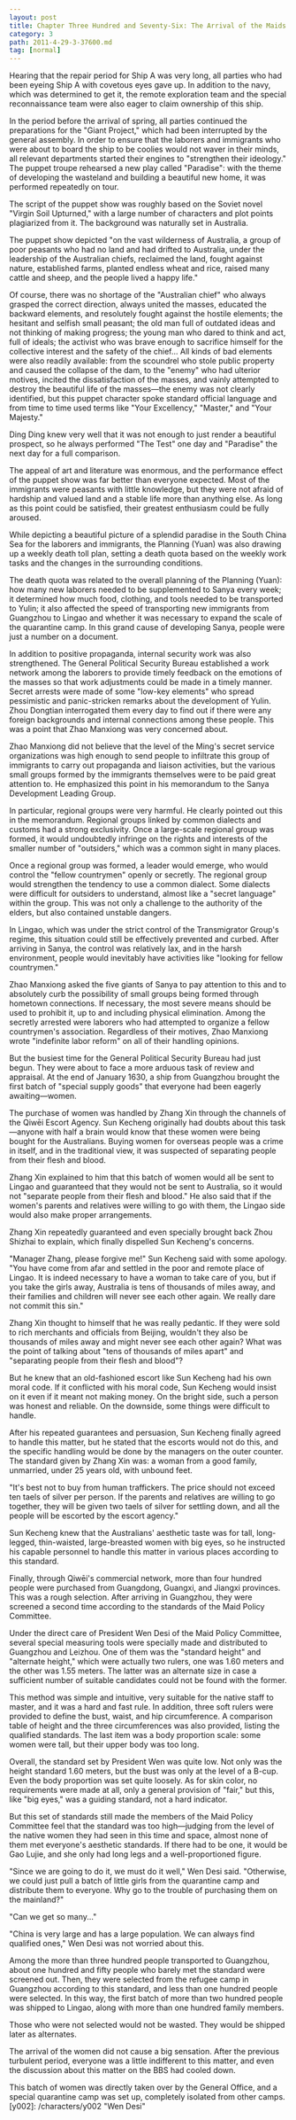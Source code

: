 ```yaml
---
layout: post
title: Chapter Three Hundred and Seventy-Six: The Arrival of the Maids
category: 3
path: 2011-4-29-3-37600.md
tag: [normal]
---
```


Hearing that the repair period for Ship A was very long, all parties who had been eyeing Ship A with covetous eyes gave up. In addition to the navy, which was determined to get it, the remote exploration team and the special reconnaissance team were also eager to claim ownership of this ship.

In the period before the arrival of spring, all parties continued the preparations for the "Giant Project," which had been interrupted by the general assembly. In order to ensure that the laborers and immigrants who were about to board the ship to be coolies would not waver in their minds, all relevant departments started their engines to "strengthen their ideology." The puppet troupe rehearsed a new play called "Paradise": with the theme of developing the wasteland and building a beautiful new home, it was performed repeatedly on tour.

The script of the puppet show was roughly based on the Soviet novel "Virgin Soil Upturned," with a large number of characters and plot points plagiarized from it. The background was naturally set in Australia.

The puppet show depicted "on the vast wilderness of Australia, a group of poor peasants who had no land and had drifted to Australia, under the leadership of the Australian chiefs, reclaimed the land, fought against nature, established farms, planted endless wheat and rice, raised many cattle and sheep, and the people lived a happy life."

Of course, there was no shortage of the "Australian chief" who always grasped the correct direction, always united the masses, educated the backward elements, and resolutely fought against the hostile elements; the hesitant and selfish small peasant; the old man full of outdated ideas and not thinking of making progress; the young man who dared to think and act, full of ideals; the activist who was brave enough to sacrifice himself for the collective interest and the safety of the chief... All kinds of bad elements were also readily available: from the scoundrel who stole public property and caused the collapse of the dam, to the "enemy" who had ulterior motives, incited the dissatisfaction of the masses, and vainly attempted to destroy the beautiful life of the masses—the enemy was not clearly identified, but this puppet character spoke standard official language and from time to time used terms like "Your Excellency," "Master," and "Your Majesty."

Ding Ding knew very well that it was not enough to just render a beautiful prospect, so he always performed "The Test" one day and "Paradise" the next day for a full comparison.

The appeal of art and literature was enormous, and the performance effect of the puppet show was far better than everyone expected. Most of the immigrants were peasants with little knowledge, but they were not afraid of hardship and valued land and a stable life more than anything else. As long as this point could be satisfied, their greatest enthusiasm could be fully aroused.

While depicting a beautiful picture of a splendid paradise in the South China Sea for the laborers and immigrants, the Planning (Yuan) was also drawing up a weekly death toll plan, setting a death quota based on the weekly work tasks and the changes in the surrounding conditions.

The death quota was related to the overall planning of the Planning (Yuan): how many new laborers needed to be supplemented to Sanya every week; it determined how much food, clothing, and tools needed to be transported to Yulin; it also affected the speed of transporting new immigrants from Guangzhou to Lingao and whether it was necessary to expand the scale of the quarantine camp. In this grand cause of developing Sanya, people were just a number on a document.

In addition to positive propaganda, internal security work was also strengthened. The General Political Security Bureau established a work network among the laborers to provide timely feedback on the emotions of the masses so that work adjustments could be made in a timely manner. Secret arrests were made of some "low-key elements" who spread pessimistic and panic-stricken remarks about the development of Yulin. Zhou Dongtian interrogated them every day to find out if there were any foreign backgrounds and internal connections among these people. This was a point that Zhao Manxiong was very concerned about.

Zhao Manxiong did not believe that the level of the Ming's secret service organizations was high enough to send people to infiltrate this group of immigrants to carry out propaganda and liaison activities, but the various small groups formed by the immigrants themselves were to be paid great attention to. He emphasized this point in his memorandum to the Sanya Development Leading Group.

In particular, regional groups were very harmful. He clearly pointed out this in the memorandum. Regional groups linked by common dialects and customs had a strong exclusivity. Once a large-scale regional group was formed, it would undoubtedly infringe on the rights and interests of the smaller number of "outsiders," which was a common sight in many places.

Once a regional group was formed, a leader would emerge, who would control the "fellow countrymen" openly or secretly. The regional group would strengthen the tendency to use a common dialect. Some dialects were difficult for outsiders to understand, almost like a "secret language" within the group. This was not only a challenge to the authority of the elders, but also contained unstable dangers.

In Lingao, which was under the strict control of the Transmigrator Group's regime, this situation could still be effectively prevented and curbed. After arriving in Sanya, the control was relatively lax, and in the harsh environment, people would inevitably have activities like "looking for fellow countrymen."

Zhao Manxiong asked the five giants of Sanya to pay attention to this and to absolutely curb the possibility of small groups being formed through hometown connections. If necessary, the most severe means should be used to prohibit it, up to and including physical elimination. Among the secretly arrested were laborers who had attempted to organize a fellow countrymen's association. Regardless of their motives, Zhao Manxiong wrote "indefinite labor reform" on all of their handling opinions.

But the busiest time for the General Political Security Bureau had just begun. They were about to face a more arduous task of review and appraisal. At the end of January 1630, a ship from Guangzhou brought the first batch of "special supply goods" that everyone had been eagerly awaiting—women.

The purchase of women was handled by Zhang Xin through the channels of the Qiwēi Escort Agency. Sun Kecheng originally had doubts about this task—anyone with half a brain would know that these women were being bought for the Australians. Buying women for overseas people was a crime in itself, and in the traditional view, it was suspected of separating people from their flesh and blood.

Zhang Xin explained to him that this batch of women would all be sent to Lingao and guaranteed that they would not be sent to Australia, so it would not "separate people from their flesh and blood." He also said that if the women's parents and relatives were willing to go with them, the Lingao side would also make proper arrangements.

Zhang Xin repeatedly guaranteed and even specially brought back Zhou Shizhai to explain, which finally dispelled Sun Kecheng's concerns.

"Manager Zhang, please forgive me!" Sun Kecheng said with some apology. "You have come from afar and settled in the poor and remote place of Lingao. It is indeed necessary to have a woman to take care of you, but if you take the girls away, Australia is tens of thousands of miles away, and their families and children will never see each other again. We really dare not commit this sin."

Zhang Xin thought to himself that he was really pedantic. If they were sold to rich merchants and officials from Beijing, wouldn't they also be thousands of miles away and might never see each other again? What was the point of talking about "tens of thousands of miles apart" and "separating people from their flesh and blood"?

But he knew that an old-fashioned escort like Sun Kecheng had his own moral code. If it conflicted with his moral code, Sun Kecheng would insist on it even if it meant not making money. On the bright side, such a person was honest and reliable. On the downside, some things were difficult to handle.

After his repeated guarantees and persuasion, Sun Kecheng finally agreed to handle this matter, but he stated that the escorts would not do this, and the specific handling would be done by the managers on the outer counter. The standard given by Zhang Xin was: a woman from a good family, unmarried, under 25 years old, with unbound feet.

"It's best not to buy from human traffickers. The price should not exceed ten taels of silver per person. If the parents and relatives are willing to go together, they will be given two taels of silver for settling down, and all the people will be escorted by the escort agency."

Sun Kecheng knew that the Australians' aesthetic taste was for tall, long-legged, thin-waisted, large-breasted women with big eyes, so he instructed his capable personnel to handle this matter in various places according to this standard.

Finally, through Qiwēi's commercial network, more than four hundred people were purchased from Guangdong, Guangxi, and Jiangxi provinces. This was a rough selection. After arriving in Guangzhou, they were screened a second time according to the standards of the Maid Policy Committee.

Under the direct care of President Wen Desi of the Maid Policy Committee, several special measuring tools were specially made and distributed to Guangzhou and Leizhou. One of them was the "standard height" and "alternate height," which were actually two rulers, one was 1.60 meters and the other was 1.55 meters. The latter was an alternate size in case a sufficient number of suitable candidates could not be found with the former.

This method was simple and intuitive, very suitable for the native staff to master, and it was a hard and fast rule. In addition, three soft rulers were provided to define the bust, waist, and hip circumference. A comparison table of height and the three circumferences was also provided, listing the qualified standards. The last item was a body proportion scale: some women were tall, but their upper body was too long.

Overall, the standard set by President Wen was quite low. Not only was the height standard 1.60 meters, but the bust was only at the level of a B-cup. Even the body proportion was set quite loosely. As for skin color, no requirements were made at all, only a general provision of "fair," but this, like "big eyes," was a guiding standard, not a hard indicator.

But this set of standards still made the members of the Maid Policy Committee feel that the standard was too high—judging from the level of the native women they had seen in this time and space, almost none of them met everyone's aesthetic standards. If there had to be one, it would be Gao Lujie, and she only had long legs and a well-proportioned figure.

"Since we are going to do it, we must do it well," Wen Desi said. "Otherwise, we could just pull a batch of little girls from the quarantine camp and distribute them to everyone. Why go to the trouble of purchasing them on the mainland?"

"Can we get so many..."

"China is very large and has a large population. We can always find qualified ones," Wen Desi was not worried about this.

Among the more than three hundred people transported to Guangzhou, about one hundred and fifty people who barely met the standard were screened out. Then, they were selected from the refugee camp in Guangzhou according to this standard, and less than one hundred people were selected. In this way, the first batch of more than two hundred people was shipped to Lingao, along with more than one hundred family members.

Those who were not selected would not be wasted. They would be shipped later as alternates.

The arrival of the women did not cause a big sensation. After the previous turbulent period, everyone was a little indifferent to this matter, and even the discussion about this matter on the BBS had cooled down.

This batch of women was directly taken over by the General Office, and a special quarantine camp was set up, completely isolated from other camps.
[y002]: /characters/y002 "Wen Desi"